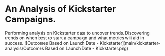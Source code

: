 # An Analysis of Kickstarter Campaigns.
Performing analysis on Kickstarter data to uncover trends. Discovering trends on when best to start a campaign and what metrics will aid in success.
![Outcomes Based on Launch Date - Kickstarter](main/kickstarter-analysis/Outcomes Based on Launch Date - Kickstarter.png)
